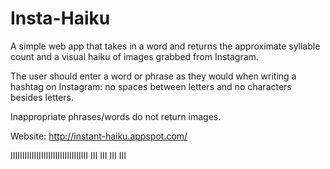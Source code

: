 # Insta-Haiku

A simple web app that takes in a word and returns the approximate syllable count and a visual haiku of images
grabbed from Instagram. 

The user should enter a word or phrase as they would when writing a hashtag on Instagram: no spaces between letters and no characters besides letters.

Inappropriate phrases/words do not return images.

Website:
http://instant-haiku.appspot.com/

IIIIIIIIIIIIIIIIIIIIIIIIIIIIIIIII
            III
            III
            III
            III
